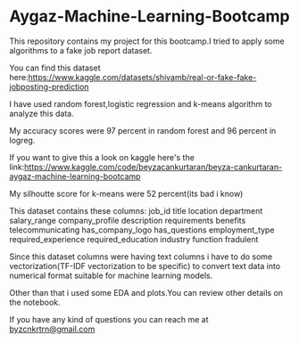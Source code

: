 # Aygaz-Machine-Learning-Bootcamp
This repository contains my project for this bootcamp.I tried to apply some algorithms to a fake job report dataset.

You can find this dataset here:https://www.kaggle.com/datasets/shivamb/real-or-fake-fake-jobposting-prediction

I have used random forest,logistic regression and k-means algorithm to analyze this data.

My accuracy scores were 97 percent in random forest and 96 percent in logreg.

If you want to give this a look on kaggle here's the link:https://www.kaggle.com/code/beyzacankurtaran/beyza-cankurtaran-aygaz-machine-learning-bootcamp

My silhoutte score for k-means were 52 percent(its bad i know)

This dataset contains these columns:
job_id
title
location
department
salary_range
company_profile
description
requirements
benefits
telecommunicating
has_company_logo
has_questions
employment_type
required_experience
required_education
industry
function
fradulent

Since this dataset columns were having text columns i have to do some vectorization(TF-IDF vectorization to be specific) to 
convert text data into numerical format suitable for machine learning models.

Other than that i used some EDA and plots.You can review other details on the notebook.

If you have any kind of questions you can reach me at byzcnkrtrn@gmail.com
